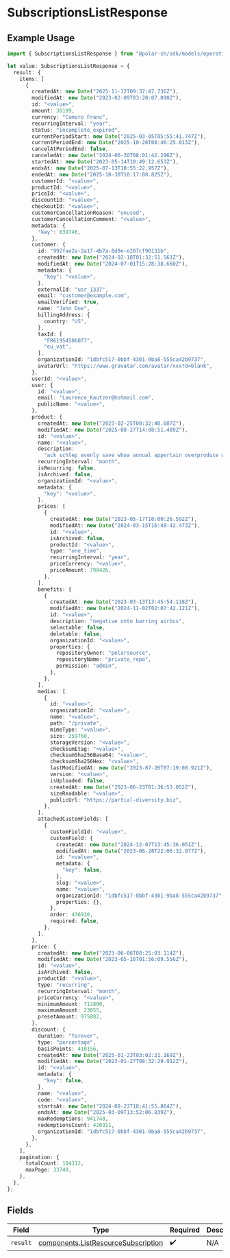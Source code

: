 # SubscriptionsListResponse

## Example Usage

```typescript
import { SubscriptionsListResponse } from "@polar-sh/sdk/models/operations/subscriptionslist.js";

let value: SubscriptionsListResponse = {
  result: {
    items: [
      {
        createdAt: new Date("2025-11-12T09:37:47.736Z"),
        modifiedAt: new Date("2023-02-09T03:20:07.090Z"),
        id: "<value>",
        amount: 30199,
        currency: "Comoro Franc",
        recurringInterval: "year",
        status: "incomplete_expired",
        currentPeriodStart: new Date("2025-03-05T05:55:41.747Z"),
        currentPeriodEnd: new Date("2025-10-26T08:46:25.013Z"),
        cancelAtPeriodEnd: false,
        canceledAt: new Date("2024-06-30T08:01:42.296Z"),
        startedAt: new Date("2023-05-14T10:49:12.653Z"),
        endsAt: new Date("2025-07-13T10:55:22.957Z"),
        endedAt: new Date("2025-10-30T10:17:08.825Z"),
        customerId: "<value>",
        productId: "<value>",
        priceId: "<value>",
        discountId: "<value>",
        checkoutId: "<value>",
        customerCancellationReason: "unused",
        customerCancellationComment: "<value>",
        metadata: {
          "key": 839746,
        },
        customer: {
          id: "992fae2a-2a17-4b7a-8d9e-e287cf90131b",
          createdAt: new Date("2024-02-18T01:32:51.561Z"),
          modifiedAt: new Date("2024-07-01T15:28:38.660Z"),
          metadata: {
            "key": "<value>",
          },
          externalId: "usr_1337",
          email: "customer@example.com",
          emailVerified: true,
          name: "John Doe",
          billingAddress: {
            country: "US",
          },
          taxId: [
            "FR61954506077",
            "eu_vat",
          ],
          organizationId: "1dbfc517-0bbf-4301-9ba8-555ca42b9737",
          avatarUrl: "https://www.gravatar.com/avatar/xxx?d=blank",
        },
        userId: "<value>",
        user: {
          id: "<value>",
          email: "Laurence_Kautzer@hotmail.com",
          publicName: "<value>",
        },
        product: {
          createdAt: new Date("2023-02-25T00:32:40.607Z"),
          modifiedAt: new Date("2025-08-27T14:08:51.409Z"),
          id: "<value>",
          name: "<value>",
          description:
            "ack schlep evenly save whoa annual appertain overproduce which husband",
          recurringInterval: "month",
          isRecurring: false,
          isArchived: false,
          organizationId: "<value>",
          metadata: {
            "key": "<value>",
          },
          prices: [
            {
              createdAt: new Date("2023-05-17T10:00:26.592Z"),
              modifiedAt: new Date("2024-03-15T16:48:42.473Z"),
              id: "<value>",
              isArchived: false,
              productId: "<value>",
              type: "one_time",
              recurringInterval: "year",
              priceCurrency: "<value>",
              priceAmount: 790426,
            },
          ],
          benefits: [
            {
              createdAt: new Date("2023-03-13T13:45:54.118Z"),
              modifiedAt: new Date("2024-11-02T02:07:42.121Z"),
              id: "<value>",
              description: "negative onto barring airbus",
              selectable: false,
              deletable: false,
              organizationId: "<value>",
              properties: {
                repositoryOwner: "polarsource",
                repositoryName: "private_repo",
                permission: "admin",
              },
            },
          ],
          medias: [
            {
              id: "<value>",
              organizationId: "<value>",
              name: "<value>",
              path: "/private",
              mimeType: "<value>",
              size: 259760,
              storageVersion: "<value>",
              checksumEtag: "<value>",
              checksumSha256Base64: "<value>",
              checksumSha256Hex: "<value>",
              lastModifiedAt: new Date("2023-07-26T07:19:00.921Z"),
              version: "<value>",
              isUploaded: false,
              createdAt: new Date("2023-06-23T01:36:53.052Z"),
              sizeReadable: "<value>",
              publicUrl: "https://partial-diversity.biz",
            },
          ],
          attachedCustomFields: [
            {
              customFieldId: "<value>",
              customField: {
                createdAt: new Date("2024-12-07T13:45:36.051Z"),
                modifiedAt: new Date("2023-06-28T22:06:32.977Z"),
                id: "<value>",
                metadata: {
                  "key": false,
                },
                slug: "<value>",
                name: "<value>",
                organizationId: "1dbfc517-0bbf-4301-9ba8-555ca42b9737",
                properties: {},
              },
              order: 436910,
              required: false,
            },
          ],
        },
        price: {
          createdAt: new Date("2023-06-06T08:25:03.114Z"),
          modifiedAt: new Date("2023-05-16T01:56:09.556Z"),
          id: "<value>",
          isArchived: false,
          productId: "<value>",
          type: "recurring",
          recurringInterval: "month",
          priceCurrency: "<value>",
          minimumAmount: 712800,
          maximumAmount: 23055,
          presetAmount: 975882,
        },
        discount: {
          duration: "forever",
          type: "percentage",
          basisPoints: 410156,
          createdAt: new Date("2025-01-23T03:02:21.169Z"),
          modifiedAt: new Date("2023-01-27T08:32:29.912Z"),
          id: "<value>",
          metadata: {
            "key": false,
          },
          name: "<value>",
          code: "<value>",
          startsAt: new Date("2024-08-23T18:41:55.864Z"),
          endsAt: new Date("2025-03-09T13:52:06.839Z"),
          maxRedemptions: 941748,
          redemptionsCount: 420311,
          organizationId: "1dbfc517-0bbf-4301-9ba8-555ca42b9737",
        },
      },
    ],
    pagination: {
      totalCount: 104312,
      maxPage: 33740,
    },
  },
};
```

## Fields

| Field                                                                                      | Type                                                                                       | Required                                                                                   | Description                                                                                |
| ------------------------------------------------------------------------------------------ | ------------------------------------------------------------------------------------------ | ------------------------------------------------------------------------------------------ | ------------------------------------------------------------------------------------------ |
| `result`                                                                                   | [components.ListResourceSubscription](../../models/components/listresourcesubscription.md) | :heavy_check_mark:                                                                         | N/A                                                                                        |